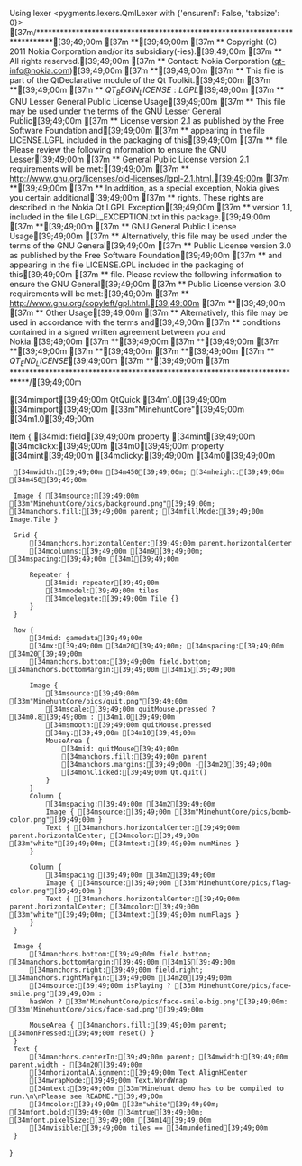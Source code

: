 Using lexer <pygments.lexers.QmlLexer with {'ensurenl': False, 'tabsize': 0}>
 [37m/****************************************************************************[39;49;00m
[37m **[39;49;00m
[37m ** Copyright (C) 2011 Nokia Corporation and/or its subsidiary(-ies).[39;49;00m
[37m ** All rights reserved.[39;49;00m
[37m ** Contact: Nokia Corporation (qt-info@nokia.com)[39;49;00m
[37m **[39;49;00m
[37m ** This file is part of the QtDeclarative module of the Qt Toolkit.[39;49;00m
[37m **[39;49;00m
[37m ** $QT_BEGIN_LICENSE:LGPL$[39;49;00m
[37m ** GNU Lesser General Public License Usage[39;49;00m
[37m ** This file may be used under the terms of the GNU Lesser General Public[39;49;00m
[37m ** License version 2.1 as published by the Free Software Foundation and[39;49;00m
[37m ** appearing in the file LICENSE.LGPL included in the packaging of this[39;49;00m
[37m ** file. Please review the following information to ensure the GNU Lesser[39;49;00m
[37m ** General Public License version 2.1 requirements will be met:[39;49;00m
[37m ** http://www.gnu.org/licenses/old-licenses/lgpl-2.1.html.[39;49;00m
[37m **[39;49;00m
[37m ** In addition, as a special exception, Nokia gives you certain additional[39;49;00m
[37m ** rights. These rights are described in the Nokia Qt LGPL Exception[39;49;00m
[37m ** version 1.1, included in the file LGPL_EXCEPTION.txt in this package.[39;49;00m
[37m **[39;49;00m
[37m ** GNU General Public License Usage[39;49;00m
[37m ** Alternatively, this file may be used under the terms of the GNU General[39;49;00m
[37m ** Public License version 3.0 as published by the Free Software Foundation[39;49;00m
[37m ** and appearing in the file LICENSE.GPL included in the packaging of this[39;49;00m
[37m ** file. Please review the following information to ensure the GNU General[39;49;00m
[37m ** Public License version 3.0 requirements will be met:[39;49;00m
[37m ** http://www.gnu.org/copyleft/gpl.html.[39;49;00m
[37m **[39;49;00m
[37m ** Other Usage[39;49;00m
[37m ** Alternatively, this file may be used in accordance with the terms and[39;49;00m
[37m ** conditions contained in a signed written agreement between you and Nokia.[39;49;00m
[37m **[39;49;00m
[37m **[39;49;00m
[37m **[39;49;00m
[37m **[39;49;00m
[37m **[39;49;00m
[37m ** $QT_END_LICENSE$[39;49;00m
[37m **[39;49;00m
[37m ****************************************************************************/[39;49;00m

 [34mimport[39;49;00m QtQuick [34m1.0[39;49;00m
 [34mimport[39;49;00m [33m"MinehuntCore"[39;49;00m [34m1.0[39;49;00m

 Item {
     [34mid: field[39;49;00m
     property [34mint[39;49;00m [34mclickx:[39;49;00m [34m0[39;49;00m
     property [34mint[39;49;00m [34mclicky:[39;49;00m [34m0[39;49;00m

     [34mwidth:[39;49;00m [34m450[39;49;00m; [34mheight:[39;49;00m [34m450[39;49;00m

     Image { [34msource:[39;49;00m [33m"MinehuntCore/pics/background.png"[39;49;00m; [34manchors.fill:[39;49;00m parent; [34mfillMode:[39;49;00m Image.Tile }

     Grid {
         [34manchors.horizontalCenter:[39;49;00m parent.horizontalCenter
         [34mcolumns:[39;49;00m [34m9[39;49;00m; [34mspacing:[39;49;00m [34m1[39;49;00m

         Repeater {
             [34mid: repeater[39;49;00m
             [34mmodel:[39;49;00m tiles
             [34mdelegate:[39;49;00m Tile {}
         }
     }

     Row {
         [34mid: gamedata[39;49;00m
         [34mx:[39;49;00m [34m20[39;49;00m; [34mspacing:[39;49;00m [34m20[39;49;00m
         [34manchors.bottom:[39;49;00m field.bottom; [34manchors.bottomMargin:[39;49;00m [34m15[39;49;00m

         Image {
             [34msource:[39;49;00m [33m"MinehuntCore/pics/quit.png"[39;49;00m
             [34mscale:[39;49;00m quitMouse.pressed ? [34m0.8[39;49;00m : [34m1.0[39;49;00m
             [34msmooth:[39;49;00m quitMouse.pressed
             [34my:[39;49;00m [34m10[39;49;00m
             MouseArea {
                 [34mid: quitMouse[39;49;00m
                 [34manchors.fill:[39;49;00m parent
                 [34manchors.margins:[39;49;00m -[34m20[39;49;00m
                 [34monClicked:[39;49;00m Qt.quit()
             }
         }
         Column {
             [34mspacing:[39;49;00m [34m2[39;49;00m
             Image { [34msource:[39;49;00m [33m"MinehuntCore/pics/bomb-color.png"[39;49;00m }
             Text { [34manchors.horizontalCenter:[39;49;00m parent.horizontalCenter; [34mcolor:[39;49;00m [33m"white"[39;49;00m; [34mtext:[39;49;00m numMines }
         }

         Column {
             [34mspacing:[39;49;00m [34m2[39;49;00m
             Image { [34msource:[39;49;00m [33m"MinehuntCore/pics/flag-color.png"[39;49;00m }
             Text { [34manchors.horizontalCenter:[39;49;00m parent.horizontalCenter; [34mcolor:[39;49;00m [33m"white"[39;49;00m; [34mtext:[39;49;00m numFlags }
         }
     }

     Image {
         [34manchors.bottom:[39;49;00m field.bottom; [34manchors.bottomMargin:[39;49;00m [34m15[39;49;00m
         [34manchors.right:[39;49;00m field.right; [34manchors.rightMargin:[39;49;00m [34m20[39;49;00m
         [34msource:[39;49;00m isPlaying ? [33m'MinehuntCore/pics/face-smile.png'[39;49;00m :
         hasWon ? [33m'MinehuntCore/pics/face-smile-big.png'[39;49;00m: [33m'MinehuntCore/pics/face-sad.png'[39;49;00m

         MouseArea { [34manchors.fill:[39;49;00m parent; [34monPressed:[39;49;00m reset() }
     }
     Text {
         [34manchors.centerIn:[39;49;00m parent; [34mwidth:[39;49;00m parent.width - [34m20[39;49;00m
         [34mhorizontalAlignment:[39;49;00m Text.AlignHCenter
         [34mwrapMode:[39;49;00m Text.WordWrap
         [34mtext:[39;49;00m [33m"Minehunt demo has to be compiled to run.\n\nPlease see README."[39;49;00m
         [34mcolor:[39;49;00m [33m"white"[39;49;00m; [34mfont.bold:[39;49;00m [34mtrue[39;49;00m; [34mfont.pixelSize:[39;49;00m [34m14[39;49;00m
         [34mvisible:[39;49;00m tiles == [34mundefined[39;49;00m
     }

 }
